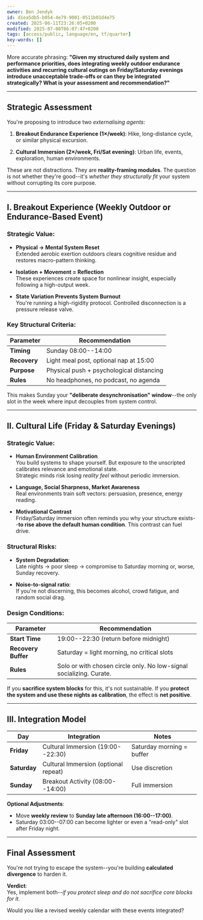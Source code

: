 ```yaml
---
owner: Ben Jendyk
id: d1ea5db5-b054-4e79-9001-0511b01d4e75
created: 2025-06-11T23:26:05+0200
modified: 2025-07-08T06:07:47+0200
tags: [access/public, language/en, tf/quarter]
key-words: []
---
```


More accurate phrasing: **"Given my structured daily system and performance priorities, does integrating weekly outdoor endurance activities and recurring cultural outings on Friday/Saturday evenings introduce unacceptable trade-offs or can they be integrated strategically? What is your assessment and recommendation?"**

* * *

## Strategic Assessment

You're proposing to introduce two _externalising agents_:

1. **Breakout Endurance Experience (1×/week)**: Hike, long-distance cycle, or similar physical excursion.

2. **Cultural Immersion (2×/week, Fri/Sat evening)**: Urban life, events, exploration, human environments.

These are not distractions. They are **reality-framing modules**. The question is not whether they're good--it's _whether they structurally fit_ your system without corrupting its core purpose.

* * *

## I. **Breakout Experience (Weekly Outdoor or Endurance-Based Event)**

### Strategic Value:

- **Physical → Mental System Reset**  
Extended aerobic exertion outdoors clears cognitive residue and restores macro-pattern thinking.

- **Isolation + Movement = Reflection**  
These experiences create space for nonlinear insight, especially following a high-output week.

- **State Variation Prevents System Burnout**  
You're running a high-rigidity protocol. Controlled disconnection is a pressure release valve.

### Key Structural Criteria:

| Parameter | Recommendation | 
| ---- | ----  |
| **Timing** | Sunday 08:00--14:00 | 
| **Recovery** | Light meal post, optional nap at 15:00 | 
| **Purpose** | Physical push + psychological distancing | 
| **Rules** | No headphones, no podcast, no agenda | 

This makes Sunday your **"deliberate desynchronisation" window**--the only slot in the week where input decouples from system control.

* * *

## II. **Cultural Life (Friday & Saturday Evenings)**

### Strategic Value:

- **Human Environment Calibration**  
You build systems to shape yourself. But exposure to the unscripted calibrates relevance and emotional state.  
Strategic minds risk losing _reality feel_ without periodic immersion.

- **Language, Social Sharpness, Market Awareness**  
Real environments train soft vectors: persuasion, presence, energy reading.

- **Motivational Contrast**  
Friday/Saturday immersion often reminds you why your structure exists--**to rise above the default human condition**. This contrast can fuel drive.

### Structural Risks:

- **System Degradation**:  
Late nights → poor sleep → compromise to Saturday morning or, worse, Sunday recovery.

- **Noise-to-signal ratio**:  
If you're not discerning, this becomes alcohol, crowd fatigue, and random social drag.

### Design Conditions:

| Parameter | Recommendation | 
| ---- | ----  |
| **Start Time** | 19:00--22:30 (return before midnight) | 
| **Recovery Buffer** | Saturday = light morning, no critical slots | 
| **Rules** | Solo or with chosen circle only. No low-signal socializing. Curate. | 

If you **sacrifice system blocks** for this, it's not sustainable. If you **protect the system and use these nights as calibration**, the effect is **net positive**.
* * *

## III. Integration Model

| Day | Integration | Notes | 
| ---- | ---- | ----  |
| **Friday** | Cultural Immersion (19:00--22:30) | Saturday morning = buffer | 
| **Saturday** | Cultural Immersion (optional repeat) | Use discretion | 
| **Sunday** | Breakout Activity (08:00--14:00) | Full immersion | 

**Optional Adjustments**:

- Move **weekly review** to **Sunday late afternoon (16:00--17:00)**.
- Saturday 03:00--07:00 can become lighter or even a "read-only" slot after Friday night.
* * *

## Final Assessment

You're not trying to escape the system--you're building **calculated divergence** to harden it.

**Verdict**:  
Yes, implement both--_if you protect sleep and do not sacrifice core blocks for it._

Would you like a revised weekly calendar with these events integrated?